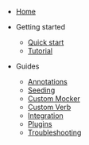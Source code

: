 
- [Home](/)
- Getting started
  - [Quick start](getting-started/quickstart.md)
  - [Tutorial](getting-started/tutorial.md)

- Guides
  - [Annotations](guides/annotations)
  - [Seeding](guides/seeding)
  - [Custom Mocker](guides/custom-mocker)
  - [Custom Verb](guides/custom-verb)
  - [Integration](guides/integration)
  - [Plugins](guides/plugins)
  - [Troubleshooting](guides/troubleshooting)
